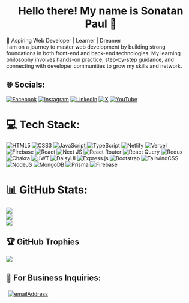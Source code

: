  <h1 align="center">Hello there! My name is Sonatan Paul 👋 </h1>
 
🌟 Aspiring Web Developer | Learner | Dreamer<br>I am on a journey to master web development by building strong foundations in both front-end and back-end technologies. My learning philosophy involves hands-on practice, step-by-step guidance, and connecting with developer communities to grow my skills and network.


## 🌐 Socials:
[![Facebook](https://img.shields.io/badge/Facebook-%231877F2.svg?logo=Facebook&logoColor=white)](https://facebook.com/https://www.facebook.com/sonatan.mrpaul) [![Instagram](https://img.shields.io/badge/Instagram-%23E4405F.svg?logo=Instagram&logoColor=white)](https://instagram.com/https://www.instagram.com/sonatanpaul_/) [![LinkedIn](https://img.shields.io/badge/LinkedIn-%230077B5.svg?logo=linkedin&logoColor=white)](https://linkedin.com/in/https://www.linkedin.com/in/sonatanpaul/) [![X](https://img.shields.io/badge/X-black.svg?logo=X&logoColor=white)](https://x.com/https://x.com/sonatanpaul_) [![YouTube](https://img.shields.io/badge/YouTube-%23FF0000.svg?logo=YouTube&logoColor=white)](https://youtube.com/@https://www.youtube.com/@sonatanpaul) 

# 💻 Tech Stack:
![HTML5](https://img.shields.io/badge/html5-%23E34F26.svg?style=for-the-badge&logo=html5&logoColor=white) ![CSS3](https://img.shields.io/badge/css3-%231572B6.svg?style=for-the-badge&logo=css3&logoColor=white) ![JavaScript](https://img.shields.io/badge/javascript-%23323330.svg?style=for-the-badge&logo=javascript&logoColor=%23F7DF1E) ![TypeScript](https://img.shields.io/badge/typescript-%23007ACC.svg?style=for-the-badge&logo=typescript&logoColor=white) ![Netlify](https://img.shields.io/badge/netlify-%23000000.svg?style=for-the-badge&logo=netlify&logoColor=#00C7B7) ![Vercel](https://img.shields.io/badge/vercel-%23000000.svg?style=for-the-badge&logo=vercel&logoColor=white) ![Firebase](https://img.shields.io/badge/firebase-%23039BE5.svg?style=for-the-badge&logo=firebase) ![React](https://img.shields.io/badge/react-%2320232a.svg?style=for-the-badge&logo=react&logoColor=%2361DAFB) ![Next JS](https://img.shields.io/badge/Next-black?style=for-the-badge&logo=next.js&logoColor=white) ![React Router](https://img.shields.io/badge/React_Router-CA4245?style=for-the-badge&logo=react-router&logoColor=white) ![React Query](https://img.shields.io/badge/-React%20Query-FF4154?style=for-the-badge&logo=react%20query&logoColor=white) ![Redux](https://img.shields.io/badge/redux-%23593d88.svg?style=for-the-badge&logo=redux&logoColor=white) ![Chakra](https://img.shields.io/badge/chakra-%234ED1C5.svg?style=for-the-badge&logo=chakraui&logoColor=white) ![JWT](https://img.shields.io/badge/JWT-black?style=for-the-badge&logo=JSON%20web%20tokens) ![DaisyUI](https://img.shields.io/badge/daisyui-5A0EF8?style=for-the-badge&logo=daisyui&logoColor=white) ![Express.js](https://img.shields.io/badge/express.js-%23404d59.svg?style=for-the-badge&logo=express&logoColor=%2361DAFB) ![Bootstrap](https://img.shields.io/badge/bootstrap-%238511FA.svg?style=for-the-badge&logo=bootstrap&logoColor=white) ![TailwindCSS](https://img.shields.io/badge/tailwindcss-%2338B2AC.svg?style=for-the-badge&logo=tailwind-css&logoColor=white) ![NodeJS](https://img.shields.io/badge/node.js-6DA55F?style=for-the-badge&logo=node.js&logoColor=white) ![MongoDB](https://img.shields.io/badge/MongoDB-%234ea94b.svg?style=for-the-badge&logo=mongodb&logoColor=white) ![Prisma](https://img.shields.io/badge/Prisma-3982CE?style=for-the-badge&logo=Prisma&logoColor=white) ![Firebase](https://img.shields.io/badge/firebase-a08021?style=for-the-badge&logo=firebase&logoColor=ffcd34)
# 📊 GitHub Stats:
![](https://github-readme-stats.vercel.app/api?username=sonatanpaul&theme=merko&hide_border=false&include_all_commits=false&count_private=true)<br/>
![](https://nirzak-streak-stats.vercel.app/?user=sonatanpaul&theme=merko&hide_border=false)<br/>
![](https://github-readme-stats.vercel.app/api/top-langs/?username=sonatanpaul&theme=merko&hide_border=false&include_all_commits=false&count_private=true&layout=compact)

## 🏆 GitHub Trophies
![](https://github-profile-trophy.vercel.app/?username=sonatanpaul&theme=default&no-frame=false&no-bg=true&margin-w=4)

## 📧 For Business Inquiries:
<a href="mailto:mrsonatanpaul@gmail.com">
  <img style="margin: 5px"
    src="https://img.shields.io/badge/%F0%9F%93%A7%20Email-mrsonatanpaul@gmail.com-brightgreen"
    alt="emailAddress"
  />
</a>
